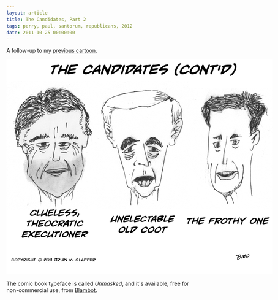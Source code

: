 ```yaml
---
layout: article
title: The Candidates, Part 2
tags: perry, paul, santorum, republicans, 2012
date: 2011-10-25 00:00:00
---
```


A follow-up to my [previous cartoon](/id/120/).

<div markdown="1" style="float: center; width: 696px !important" class="image-container">
<img src="candidates-2012-2.png" width="696" height="560"><br clear="all"/>
</div>

The comic book typeface is called *Unmasked*, and it's available, free for
non-commercial use, from [Blambot](http://www.blambot.com/).
